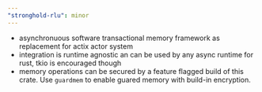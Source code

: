 ```yaml
---
"stronghold-rlu": minor
---
```


- asynchronuous software transactional memory framework as replacement for actix actor system
- integration is runtime agnostic an can be used by any async runtime for rust, tkio is encouraged though
- memory operations can be secured by a feature flagged build of this crate. Use `guardmem` to enable guared memory with build-in encryption. 
